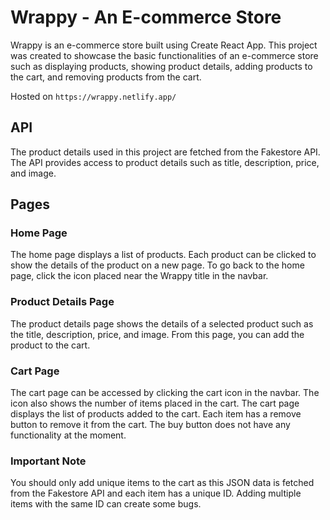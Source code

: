# Wrappy - An E-commerce Store

Wrappy is an e-commerce store built using Create React App. This project was created to showcase the basic functionalities of an e-commerce store such as displaying products, showing product details, adding products to the cart, and removing products from the cart.

Hosted on `https://wrappy.netlify.app/`

## API

The product details used in this project are fetched from the Fakestore API. The API provides access to product details such as title, description, price, and image.

## Pages

### Home Page

The home page displays a list of products. Each product can be clicked to show the details of the product on a new page. To go back to the home page, click the icon placed near the Wrappy title in the navbar.

### Product Details Page

The product details page shows the details of a selected product such as the title, description, price, and image. From this page, you can add the product to the cart.

### Cart Page

The cart page can be accessed by clicking the cart icon in the navbar. The icon also shows the number of items placed in the cart. The cart page displays the list of products added to the cart. Each item has a remove button to remove it from the cart. The buy button does not have any functionality at the moment.

### Important Note

You should only add unique items to the cart as this JSON data is fetched from the Fakestore API and each item has a unique ID. Adding multiple items with the same ID can create some bugs.

